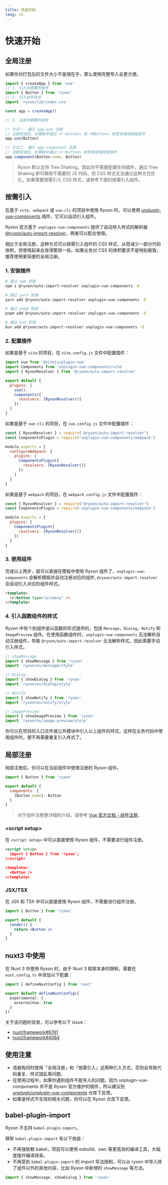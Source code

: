 ```yaml
---
title: 快速开始
lang: zh
---
```


# 快速开始

## 全局注册

如果你对打包后的文件大小不是很在乎，那么使用完整导入会更方便。

```js
import { createApp } from 'vue'
// 1. 引入你需要的组件
import { Button } from 'ryxon'
// 2. 引入组件样式
import 'ryxon/lib/index.css'

const app = createApp()

// 3. 注册你需要的组件

// 方式一. 通过 app.use 注册
// 注册完成后，在模板中通过 <r-button> 或 <RButton> 标签来使用按钮组件
app.use(Button)

// 方式二. 通过 app.component 注册
// 注册完成后，在模板中通过 <r-button> 标签来使用按钮组件
app.component(Button.name, Button)
```

> Ryxon 默认支持 Tree Shaking，因此你不需要配置任何插件，通过 Tree Shaking 即可移除不需要的 JS 代码，但 CSS 样式无法通过这种方式优化，如果需要按需引入 CSS 样式，请参考下面的按需引入组件。

## 按需引入

在基于 `vite`、`webpack` 或 `vue-cli` 的项目中使用 Ryxon 时，可以使用 [unplugin-vue-components](https://github.com/unplugin/unplugin-vue-components) 插件，它可以自动引入组件。

Ryxon 官方基于 `unplugin-vue-components` 提供了自动导入样式的解析器 [@ryxon/auto-import-resolver](https://github.com/PeterPanY/ryxon/tree/master/packages/ryxon-auto-import-resolver)，两者可以配合使用。

相比于全局注册，这种方式可以按需引入组件的 CSS 样式，从而减少一部分代码体积，但使用起来会变得繁琐一些。如果业务对 CSS 的体积要求不是特别极致，推荐使用更简便的全局注册。

### 1. 安装插件

```bash
# 通过 npm 安装
npm i @ryxon/auto-import-resolver unplugin-vue-components -D

# 通过 yarn 安装
yarn add @ryxon/auto-import-resolver unplugin-vue-components -D

# 通过 pnpm 安装
pnpm add @ryxon/auto-import-resolver unplugin-vue-components -D

# 通过 bun 安装
bun add @ryxon/auto-import-resolver unplugin-vue-components -D
```

### 2. 配置插件

如果是基于 `vite` 的项目，在 `vite.config.js` 文件中配置插件：

```js
import vue from '@vitejs/plugin-vue'
import Components from 'unplugin-vue-components/vite'
import { RyxonResolver } from '@ryxon/auto-import-resolver'

export default {
  plugins: [
    vue(),
    Components({
      resolvers: [RyxonResolver()]
    })
  ]
}
```

如果是基于 `vue-cli` 的项目，在 `vue.config.js` 文件中配置插件：

```js
const { RyxonResolver } = require('@ryxon/auto-import-resolver')
const ComponentsPlugin = require('unplugin-vue-components/webpack')

module.exports = {
  configureWebpack: {
    plugins: [
      ComponentsPlugin({
        resolvers: [RyxonResolver()]
      })
    ]
  }
}
```

如果是基于 `webpack` 的项目，在 `webpack.config.js` 文件中配置插件：

```js
const { RyxonResolver } = require('@ryxon/auto-import-resolver')
const ComponentsPlugin = require('unplugin-vue-components/webpack')

module.exports = {
  plugins: [
    ComponentsPlugin({
      resolvers: [RyxonResolver()]
    })
  ]
}
```

### 3. 使用组件

完成以上两步，就可以直接在模板中使用 Ryxon 组件了，`unplugin-vue-components` 会解析模板并自动注册对应的组件, `@ryxon/auto-import-resolver` 会自动引入对应的组件样式。

```html
<template>
  <r-button type="primary" />
</template>
```

### 4. 引入函数组件的样式

Ryxon 中有个别组件是以函数的形式提供的，包括 `Message`，`Dialog`，`Notify` 和 `ImagePreview` 组件。在使用函数组件时，`unplugin-vue-components` 无法解析自动注册组件，导致 `@ryxon/auto-import-resolver` 无法解析样式，因此需要手动引入样式。

```js
// showMessage
import { showMessage } from 'ryxon'
import 'ryxon/es/message/style'

// Dialog
import { showDialog } from 'ryxon'
import 'ryxon/es/dialog/style'

// Notify
import { showNotify } from 'ryxon'
import 'ryxon/es/notify/style'

// ImagePreview
import { showImagePreview } from 'ryxon'
import 'ryxon/es/image-preview/style'
```

你可以在项目的入口文件或公共模块中引入以上组件的样式，这样在业务代码中使用组件时，便不再需要重复引入样式了。

## 局部注册

局部注册后，你可以在当前组件中使用注册的 Ryxon 组件。

```js
import { Button } from 'ryxon'

export default {
  components: {
    [Button.name]: Button
  }
}
```

> 对于组件注册更详细的介绍，请参考 [Vue 官方文档 - 组件注册](https://cn.vuejs.org/guide/components/registration.html)。

### \<script setup\>

在 `<script setup>` 中可以直接使用 Ryxon 组件，不需要进行组件注册。

```xml
<script setup>
  import { Button } from 'ryxon';
</script>

<template>
  <Button />
</template>
```

### JSX/TSX

在 JSX 和 TSX 中可以直接使用 Ryxon 组件，不需要进行组件注册。

```jsx
import { Button } from 'ryxon'

export default {
  render() {
    return <Button />
  }
}
```

## nuxt3 中使用

在 Nuxt 3 中使用 Ryxon 时，由于 Nuxt 3 框架本身的限制，需要在 `nuxt.config.ts` 中添加以下配置：

```ts
import { defineNuxtConfig } from 'nuxt'

export default defineNuxtConfig({
  experimental: {
    externalVue: true
  }
})
```

关于该问题的背景，可以参考以下 issue：

- [nuxt/framework#6761](https://github.com/nuxt/framework/issues/6761)
- [nuxt/framework#4084](https://github.com/nuxt/framework/issues/4084)

## 使用注意

- 请避免同时使用「全局注册」和「按需引入」这两种引入方式，否则会导致代码重复、样式错乱等问题。
- 在使用过程中，如果你遇到组件不能导入的问题，因为 unplugin-vue-components 并不是 Ryxon 官方维护的插件，所以建议到 [unplugin/unplugin-vue-components](https://github.com/unplugin/unplugin-vue-components) 仓库下反馈。
- 如果是样式不生效的相关问题，你可以在 Ryxon 仓库下反馈。

## babel-plugin-import

Ryxon 不支持 `babel-plugin-import`。

移除 `babel-plugin-import` 有以下收益：

- 不再强依赖 babel，项目可以使用 esbuild、swc 等更高效的编译工具，大幅度提升编译效率。
- 不再受到 `babel-plugin-import` 的 import 写法限制，可以从 ryxon 中导入除了组件以外的其他内容，比如 Ryxon 中新增的 `showMessage` 等方法。

```ts
import { showMessage, showDialog } from 'ryxon'
```
